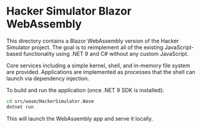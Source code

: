 # Hacker Simulator Blazor WebAssembly

This directory contains a Blazor WebAssembly version of the Hacker Simulator project. The goal is to reimplement all of the existing JavaScript-based functionality using .NET 9 and C# without any custom JavaScript.

Core services including a simple kernel, shell, and in-memory file system are provided. Applications are implemented as processes that the shell can launch via dependency injection.

To build and run the application (once .NET 9 SDK is installed):

```bash
cd src/wasm/HackerSimulator.Wasm
dotnet run
```

This will launch the WebAssembly app and serve it locally.

